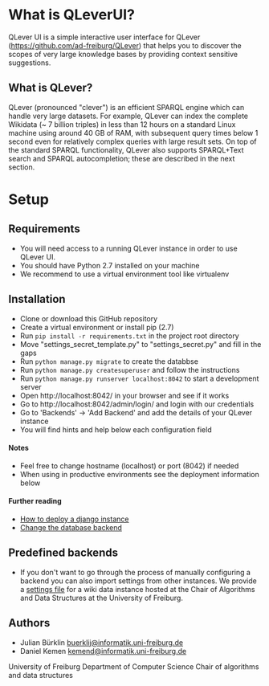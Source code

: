 # What is QLeverUI?
QLever UI is a simple interactive user interface for QLever (https://github.com/ad-freiburg/QLever) that helps you to discover the scopes of very large knowledge bases by providing context sensitive suggestions.

## What is QLever?
QLever (pronounced "clever") is an efficient SPARQL engine which can handle very large datasets. For example, QLever can index the complete Wikidata (~ 7 billion triples) in less than 12 hours on a standard Linux machine using around 40 GB of RAM, with subsequent query times below 1 second even for relatively complex queries with large result sets. On top of the standard SPARQL functionality, QLever also supports SPARQL+Text search and SPARQL autocompletion; these are described in the next section.

# Setup

## Requirements
- You will need access to a running QLever instance in order to use QLever UI.
- You should have Python 2.7 installed on your machine
- We recommend to use a virtual environment tool like virtualenv
 
## Installation

- Clone or download this GitHub repository
- Create a virtual environment or install pip (2.7)
- Run ```pip install -r requirements.txt``` in the project root directory
- Move "settings_secret_template.py" to "settings_secret.py" and fill in the gaps
- Run ```python manage.py migrate``` to create the databbse
- Run ```python manage.py createsuperuser``` and follow the instructions
- Run ```python manage.py runserver localhost:8042``` to start a development server
- Open http://localhost:8042/ in your browser and see if it works
- Go to http://localhost:8042/admin/login/ and login with our credentials
- Go to 'Backends' -> 'Add Backend' and add the details of your QLever instance
- You will find hints and help below each configuration field

#### Notes
- Feel free to change hostname (localhost) or port (8042) if needed
- When using in productive environments see the deployment information below

#### Further reading
- [How to deploy a django instance](https://docs.djangoproject.com/en/1.11/howto/deployment/wsgi/)
- [Change the database backend](https://docs.djangoproject.com/en/1.11/ref/databases/)

## Predefined backends
- If you don't want to go through the process of manually configuring a backend you can also import settings from other instances. We provide a [settings file](resources/backend-sample.csv) for a wiki data instance hosted at the Chair of Algorithms and Data Structures at the University of Freiburg.

## Authors
- Julian Bürklin <buerklij@informatik.uni-freiburg.de>
- Daniel Kemen <kemend@informatik.uni-freiburg.de>

University of Freiburg
Department of Computer Science
Chair of algorithms and data structures
